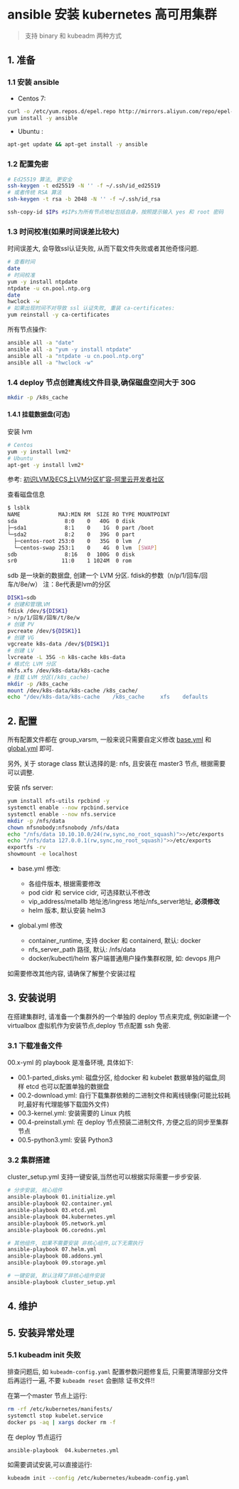 # ansible 安装 kubernetes 高可用集群

> 支持 binary 和 kubeadm 两种方式

## 1. 准备

### 1.1 安装 ansible

- Centos 7:

```bash
curl -o /etc/yum.repos.d/epel.repo http://mirrors.aliyun.com/repo/epel-7.repo
yum install -y ansible
```

- Ubuntu :

``` bash
apt-get update && apt-get install -y ansible
```

### 1.2 配置免密

```bash
# Ed25519 算法, 更安全
ssh-keygen -t ed25519 -N '' -f ~/.ssh/id_ed25519
# 或者传统 RSA 算法
ssh-keygen -t rsa -b 2048 -N '' -f ~/.ssh/id_rsa

ssh-copy-id $IPs #$IPs为所有节点地址包括自身，按照提示输入 yes 和 root 密码
```

### 1.3 时间校准(如果时间误差比较大)

时间误差大, 会导致ssl认证失败, 从而下载文件失败或者其他奇怪问题.

```bash
# 查看时间
date
# 时间校准
yum -y install ntpdate
ntpdate -u cn.pool.ntp.org
date
hwclock -w
# 如果出现时间不对导致 ssl 认证失败, 重装 ca-certificates:
yum reinstall -y ca-certificates
```

所有节点操作:

```bash
ansible all -a "date"
ansible all -a "yum -y install ntpdate"
ansible all -a "ntpdate -u cn.pool.ntp.org"
ansible all -a "hwclock -w"
```

### 1.4 deploy 节点创建离线文件目录,确保磁盘空间大于 30G

```bash
mkdir -p /k8s_cache
```

#### 1.4.1 挂载数据盘(可选)

安装 lvm

```bash
# Centos
yum -y install lvm2*
# Ubuntu
apt-get -y install lvm2*
```

参考: [初识LVM及ECS上LVM分区扩容-阿里云开发者社区](https://developer.aliyun.com/article/572204)

查看磁盘信息

```bash
$ lsblk
NAME            MAJ:MIN RM  SIZE RO TYPE MOUNTPOINT
sda               8:0    0   40G  0 disk
├─sda1            8:1    0    1G  0 part /boot
└─sda2            8:2    0   39G  0 part
  ├─centos-root 253:0    0   35G  0 lvm  /
  └─centos-swap 253:1    0    4G  0 lvm  [SWAP]
sdb               8:16   0  100G  0 disk
sr0              11:0    1 1024M  0 rom
```

sdb 是一块新的数据盘, 创建一个 LVM 分区. fdisk的参数（n/p/1/回车/回车/t/8e/w）
注：8e代表是lvm的分区

```bash
DISK1=sdb
# 创建和管理LVM
fdisk /dev/${DISK1}
> n/p/1/回车/回车/t/8e/w
# 创建 PV
pvcreate /dev/${DISK1}1
# 创建 VG
vgcreate k8s-data /dev/${DISK1}1
# 创建 LV
lvcreate -L 35G -n k8s-cache k8s-data
# 格式化 LVM 分区
mkfs.xfs /dev/k8s-data/k8s-cache
# 挂载 LVM 分区(/k8s_cache)
mkdir -p /k8s_cache
mount /dev/k8s-data/k8s-cache /k8s_cache/
echo "/dev/k8s-data/k8s-cache    /k8s_cache     xfs    defaults        0 0" >>/etc/fstab
```

## 2. 配置

所有配置文件都在 group_varsm, 一般来说只需要自定义修改 [base.yml](group_vars/all/base.yml) 和 [global.yml](group_vars/all/global.yml) 即可.

另外, 关于 storage class 默认选择的是: nfs, 且安装在 master3 节点, 根据需要可以调整.

安装 nfs server:

```bash
yum install nfs-utils rpcbind -y
systemctl enable --now rpcbind.service
systemctl enable --now nfs.service
mkdir -p /nfs/data
chown nfsnobody:nfsnobody /nfs/data
echo "/nfs/data 10.10.10.0/24(rw,sync,no_root_squash)">>/etc/exports
echo "/nfs/data 127.0.0.1(rw,sync,no_root_squash)">>/etc/exports
exportfs -rv
showmount -e localhost
```

- base.yml 修改:
  - 各组件版本, 根据需要修改
  - pod cidr 和 service cidr, 可选择默认不修改
  - vip_address/metallb 地址池/ingress 地址/nfs_server地址, **必须修改**
  - helm 版本, 默认安装 helm3

- global.yml 修改
  - container_runtime, 支持 docker 和 containerd, 默认: docker
  - nfs_server_path 路径, 默认: /nfs/data
  - docker/kubectl/helm 客户端普通用户操作集群权限, 如: devops 用户

如需要修改其他内容, 请确保了解整个安装过程

## 3. 安装说明

在搭建集群时, 请准备一个集群外的一个单独的 deploy 节点来完成, 例如新建一个 virtualbox 虚拟机作为安装节点,deploy 节点配置 ssh 免密.

### 3.1 下载准备文件

00.x-yml 的 playbook 是准备环境, 具体如下:

- 00.1-parted_disks.yml: 磁盘分区, 给docker 和 kubelet 数据单独的磁盘,同样 etcd 也可以配置单独的数据盘
- 00.2-download.yml: 自行下载集群依赖的二进制文件和离线镜像(可能比较耗时,最好有代理能够下载国外文件)
- 00.3-kernel.yml: 安装需要的 Linux 内核
- 00.4-preinstall.yml: 在 deploy 节点预装二进制文件, 方便之后的同步至集群节点
- 00.5-python3.yml: 安装 Python3

### 3.2 集群搭建

cluster_setup.yml 支持一键安装,当然也可以根据实际需要一步步安装.

``` bash
# 分步安装, 核心组件
ansible-playbook 01.initialize.yml
ansible-playbook 02.container.yml
ansible-playbook 03.etcd.yml
ansible-playbook 04.kubernetes.yml
ansible-playbook 05.network.yml
ansible-playbook 06.coredns.yml

# 其他组件, 如果不需要安装 非核心组件,以下无需执行
ansible-playbook 07.helm.yml
ansible-playbook 08.addons.yml
ansible-playbook 09.storage.yml

# 一键安装, 默认注释了非核心组件安装
ansible-playbook cluster_setup.yml
```

## 4. 维护

## 5. 安装异常处理

### 5.1 kubeadm init 失败

排查问题后, 如 `kubeadm-config.yaml` 配置参数问题修复后, 只需要清理部分文件后再运行一遍, 不要 `kubeadm reset` 会删除 证书文件!!

在第一个master 节点上运行:

```bash
rm -rf /etc/kubernetes/manifests/
systemctl stop kubelet.service
docker ps -aq | xargs docker rm -f
```

在 deploy 节点运行

```bash
ansible-playbook  04.kubernetes.yml
```

如需要调试安装,可以直接运行:

```bash
kubeadm init --config /etc/kubernetes/kubeadm-config.yaml
```
